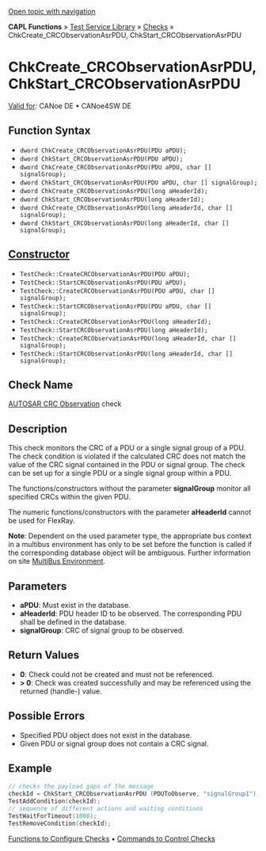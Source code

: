 [Open topic with navigation](../../../../../CANoeDEFamily.htm#Topics/CAPLFunctions/Test/Functions/CAPLFunctionChkCreateCRCObservationAsrPDU.md)

**CAPL Functions** » [Test Service Library](../CAPLfunctionsTSLOverview.md) » [Checks](../CAPLfunctionsTSLCheckOverview.md) » ChkCreate_CRCObservationAsrPDU, ChkStart_CRCObservationAsrPDU

# ChkCreate_CRCObservationAsrPDU, ChkStart_CRCObservationAsrPDU

[Valid for](../../../Shared/FeatureAvailability.md): CANoe DE • CANoe4SW DE

## Function Syntax

- `dword ChkCreate_CRCObservationAsrPDU(PDU aPDU);`
- `dword ChkStart_CRCObservationAsrPDU(PDU aPDU);`
- `dword ChkCreate_CRCObservationAsrPDU(PDU aPDU, char [] signalGroup);`
- `dword ChkStart_CRCObservationAsrPDU(PDU aPDU, char [] signalGroup);`
- `dword ChkCreate_CRCObservationAsrPDU(long aHeaderId);`
- `dword ChkStart_CRCObservationAsrPDU(long aHeaderId);`
- `dword ChkCreate_CRCObservationAsrPDU(long aHeaderId, char [] signalGroup);`
- `dword ChkStart_CRCObservationAsrPDU(long aHeaderId, char [] signalGroup);`

## [Constructor](../../../Shared/CAPL/General/ClassesAndObjects.md)

- `TestCheck::CreateCRCObservationAsrPDU(PDU aPDU);`
- `TestCheck::StartCRCObservationAsrPDU(PDU aPDU);`
- `TestCheck::CreateCRCObservationAsrPDU(PDU aPDU, char [] signalGroup);`
- `TestCheck::StartCRCObservationAsrPDU(PDU aPDU, char [] signalGroup);`
- `TestCheck::CreateCRCObservationAsrPDU(long aHeaderId);`
- `TestCheck::StartCRCObservationAsrPDU(long aHeaderId);`
- `TestCheck::CreateCRCObservationAsrPDU(long aHeaderId, char [] signalGroup);`
- `TestCheck::StartCRCObservationAsrPDU(long aHeaderId, char [] signalGroup);`

## Check Name

[AUTOSAR CRC Observation](../../../TestCommands/CheckDescriptions/CDAUTOSARCRCObservation.md) check

## Description

This check monitors the CRC of a PDU or a single signal group of a PDU. The check condition is violated if the calculated CRC does not match the value of the CRC signal contained in the PDU or signal group. The check can be set up for a single PDU or a single signal group within a PDU.

The functions/constructors without the parameter **signalGroup** monitor all specified CRCs within the given PDU.

The numeric functions/constructors with the parameter **aHeaderId** cannot be used for FlexRay.

**Note**: Dependent on the used parameter type, the appropriate bus context in a multibus environment has only to be set before the function is called if the corresponding database object will be ambiguous. Further information on site [MultiBus Environment](../../../Shared/CAPL/General/TestMultiBusEnvironment.md).

## Parameters

- **aPDU**: Must exist in the database.
- **aHeaderId**: PDU header ID to be observed. The corresponding PDU shall be defined in the database.
- **signalGroup**: CRC of signal group to be observed.

## Return Values

- **0**: Check could not be created and must not be referenced.
- **> 0**: Check was created successfully and may be referenced using the returned (handle-) value.

## Possible Errors

- Specified PDU object does not exist in the database.
- Given PDU or signal group does not contain a CRC signal.

## Example

```cpp
// checks the payload gaps of the message
checkId = ChkStart_CRCObservationAsrPDU (PDUToObserve, "signalGroup1");
TestAddCondition(checkId);
// sequence of different actions and waiting conditions
TestWaitForTimeout(1000);
TestRemoveCondition(checkId);
```

[Functions to Configure Checks](../CAPLfunctionsTSLConfigurationFunctions.md) • [Commands to Control Checks](../CAPLfunctionsTSLCheckControlCommands.md)
